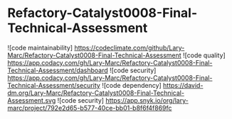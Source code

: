 # Refactory-Catalyst0008-Final-Technical-Assessment
![code maintainability] https://codeclimate.com/github/Lary-Marc/Refactory-Catalyst0008-Final-Technical-Assessment
![code quality] https://app.codacy.com/gh/Lary-Marc/Refactory-Catalyst0008-Final-Technical-Assessment/dashboard
![code security] https://app.codacy.com/gh/Lary-Marc/Refactory-Catalyst0008-Final-Technical-Assessment/security
![code dependency] https://david-dm.org/Lary-Marc/Refactory-Catalyst0008-Final-Technical-Assessment.svg
![code security] https://app.snyk.io/org/lary-marc/project/792e2d65-b577-40ce-bb01-b8f6f4f869fc
